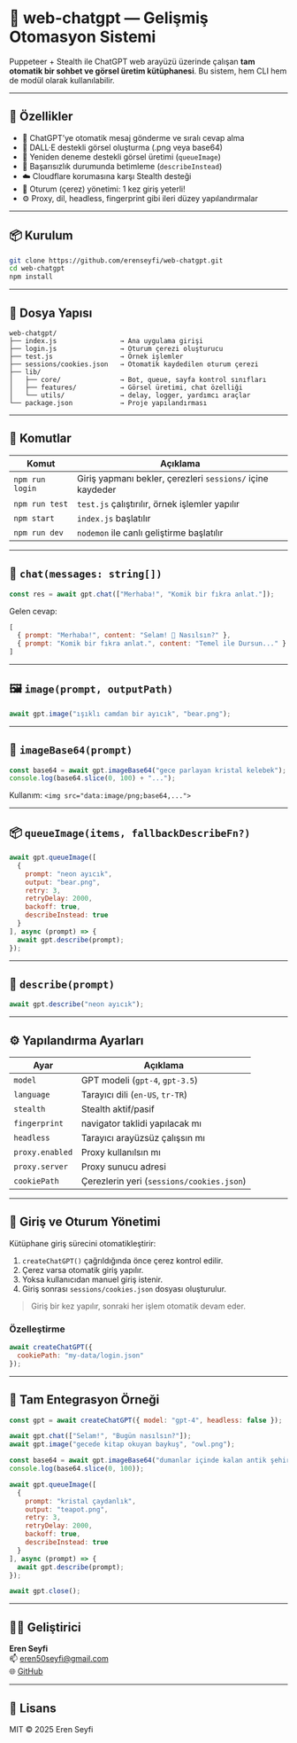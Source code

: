 # 🧠 web-chatgpt — Gelişmiş Otomasyon Sistemi

Puppeteer + Stealth ile ChatGPT web arayüzü üzerinde çalışan **tam otomatik bir sohbet ve görsel üretim kütüphanesi**. Bu sistem, hem CLI hem de modül olarak kullanılabilir.

---

## 🚀 Özellikler

- 💬 ChatGPT’ye otomatik mesaj gönderme ve sıralı cevap alma
- 🎨 DALL·E destekli görsel oluşturma (.png veya base64)
- 🔁 Yeniden deneme destekli görsel üretimi (`queueImage`)
- 🧠 Başarısızlık durumunda betimleme (`describeInstead`)
- ☁️ Cloudflare korumasına karşı Stealth desteği
- 🍪 Oturum (çerez) yönetimi: 1 kez giriş yeterli!
- ⚙️ Proxy, dil, headless, fingerprint gibi ileri düzey yapılandırmalar

---

## 📦 Kurulum

```bash
git clone https://github.com/erenseyfi/web-chatgpt.git
cd web-chatgpt
npm install
```

---

## 📂 Dosya Yapısı

```
web-chatgpt/
├── index.js                → Ana uygulama girişi
├── login.js                → Oturum çerezi oluşturucu
├── test.js                 → Örnek işlemler
├── sessions/cookies.json   → Otomatik kaydedilen oturum çerezi
├── lib/
│   ├── core/               → Bot, queue, sayfa kontrol sınıfları
│   ├── features/           → Görsel üretimi, chat özelliği
│   └── utils/              → delay, logger, yardımcı araçlar
└── package.json            → Proje yapılandırması
```

---

## 🧪 Komutlar

| Komut             | Açıklama                                              |
|-------------------|--------------------------------------------------------|
| `npm run login`   | Giriş yapmanı bekler, çerezleri `sessions/` içine kaydeder |
| `npm run test`    | `test.js` çalıştırılır, örnek işlemler yapılır        |
| `npm start`       | `index.js` başlatılır                                 |
| `npm run dev`     | `nodemon` ile canlı geliştirme başlatılır             |

---

## 💬 `chat(messages: string[])`

```js
const res = await gpt.chat(["Merhaba!", "Komik bir fıkra anlat."]);
```

Gelen cevap:
```js
[
  { prompt: "Merhaba!", content: "Selam! 👋 Nasılsın?" },
  { prompt: "Komik bir fıkra anlat.", content: "Temel ile Dursun..." }
]
```

---

## 🖼️ `image(prompt, outputPath)`

```js
await gpt.image("ışıklı camdan bir ayıcık", "bear.png");
```

---

## 🧩 `imageBase64(prompt)`

```js
const base64 = await gpt.imageBase64("gece parlayan kristal kelebek");
console.log(base64.slice(0, 100) + "...");
```

Kullanım: `<img src="data:image/png;base64,...">`

---

## 📦 `queueImage(items, fallbackDescribeFn?)`

```js
await gpt.queueImage([
  {
    prompt: "neon ayıcık",
    output: "bear.png",
    retry: 3,
    retryDelay: 2000,
    backoff: true,
    describeInstead: true
  }
], async (prompt) => {
  await gpt.describe(prompt);
});
```

---

## 🧠 `describe(prompt)`

```js
await gpt.describe("neon ayıcık");
```

---

## ⚙️ Yapılandırma Ayarları

| Ayar            | Açıklama                             |
|------------------|--------------------------------------|
| `model`         | GPT modeli (`gpt-4`, `gpt-3.5`)       |
| `language`      | Tarayıcı dili (`en-US`, `tr-TR`)      |
| `stealth`       | Stealth aktif/pasif                   |
| `fingerprint`   | navigator taklidi yapılacak mı        |
| `headless`      | Tarayıcı arayüzsüz çalışsın mı        |
| `proxy.enabled` | Proxy kullanılsın mı                  |
| `proxy.server`  | Proxy sunucu adresi                   |
| `cookiePath`    | Çerezlerin yeri (`sessions/cookies.json`) |

---

## 🔐 Giriş ve Oturum Yönetimi

Kütüphane giriş sürecini otomatikleştirir:

1. `createChatGPT()` çağrıldığında önce çerez kontrol edilir.
2. Çerez varsa otomatik giriş yapılır.
3. Yoksa kullanıcıdan manuel giriş istenir.
4. Giriş sonrası `sessions/cookies.json` dosyası oluşturulur.

> Giriş bir kez yapılır, sonraki her işlem otomatik devam eder.

### Özelleştirme

```js
await createChatGPT({
  cookiePath: "my-data/login.json"
});
```

---

## 🧪 Tam Entegrasyon Örneği

```js
const gpt = await createChatGPT({ model: "gpt-4", headless: false });

await gpt.chat(["Selam!", "Bugün nasılsın?"]);
await gpt.image("gecede kitap okuyan baykuş", "owl.png");

const base64 = await gpt.imageBase64("dumanlar içinde kalan antik şehir");
console.log(base64.slice(0, 100));

await gpt.queueImage([
  {
    prompt: "kristal çaydanlık",
    output: "teapot.png",
    retry: 3,
    retryDelay: 2000,
    backoff: true,
    describeInstead: true
  }
], async (prompt) => {
  await gpt.describe(prompt);
});

await gpt.close();
```

---

## 👨‍💻 Geliştirici

**Eren Seyfi**  
📫 eren50seyfi@gmail.com  
🌐 [GitHub](https://github.com/erenseyfi)

---

## 📜 Lisans

MIT © 2025 Eren Seyfi
